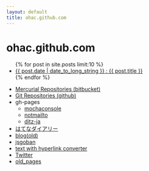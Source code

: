 ```yaml
---
layout: default
title: ohac.github.com
---
```


# ohac.github.com

<ul>
{% for post in site.posts limit:10 %}
<li>
<a href="{{post.url}}">{{ post.date | date_to_long_string }} : {{ post.title }}</a>
</li>
{% endfor %}
</ul>

* [Mercurial Repositories (bitbucket)](https://bitbucket.org/ohac)
* [Git Repositories (github)](https://github.com/ohac)
* gh-pages
  * [mochaconsole](http://ohac.github.com/mochaconsole)
  * [notmailto](http://ohac.github.com/notmailto)
  * [ditz-ja](http://ohac.github.com/ditz-ja)
* [はてなダイアリー](http://d.hatena.ne.jp/ohac/)
* [blog(old)](blog/index.html)
* [jsgoban](jsgoban/)
* [text with hyperlink converter](txt2link/)
* [Twitter](http://twitter.com/ohac)
* [old_pages](old_pages/front.html)
